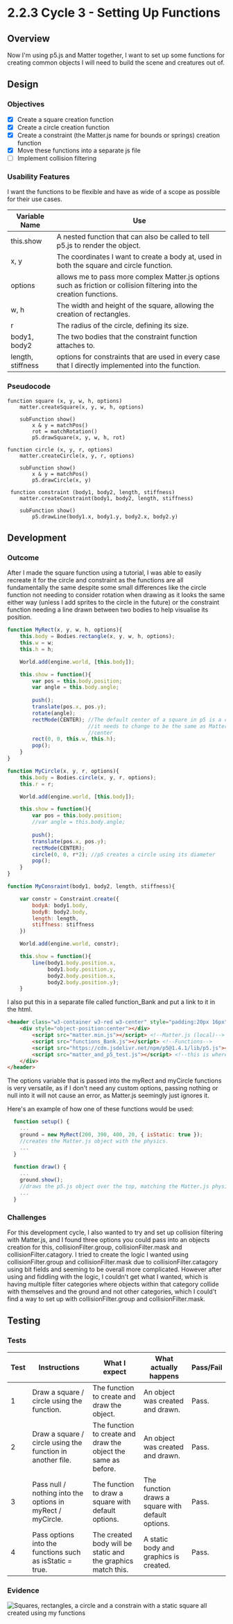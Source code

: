 # 2.2.3 Cycle 3 - Setting Up Functions

## Overview

Now I'm using p5.js and Matter together, I want to set up some functions for creating common objects I will need to build the scene and creatures out of.

## Design

### Objectives&#x20;

* [x] Create a square creation function
* [x] Create a circle creation function
* [x] Create a constraint (the Matter.js name for bounds or springs) creation function
* [x] Move these functions into a separate js file
* [ ] Implement collision filtering

### Usability Features

I want the functions to be flexible and have as wide of a scope as possible for their use cases.

| Variable Name     | Use                                                                                                                   |
| ----------------- | --------------------------------------------------------------------------------------------------------------------- |
| this.show         | A nested function that can also be called to tell p5.js to render the object.                                         |
| x, y              | The coordinates I want to create a body at, used in both the square and circle function.                              |
| options           | allows me to pass more complex Matter.js options such as friction or collision filtering into the creation functions. |
| w, h              | The width and height of the square, allowing the creation of rectangles.                                              |
| r                 | The radius of the circle, defining its size.                                                                          |
| body1, body2      | The two bodies that the constraint function attaches to.                                                              |
| length, stiffness | options for constraints that are used in every case that I directly implemented into the function.                    |

### Pseudocode

```
function square (x, y, w, h, options)
    matter.createSquare(x, y, w, h, options)
    
    subFunction show()
        x & y = matchPos()
        rot = matchRotation()
        p5.drawSquare(x, y, w, h, rot)
        
function circle (x, y, r, options)
    matter.createCircle(x, y, r, options)
    
    subFunction show()
        x & y = matchPos()
        p5.drawCircle(x, y)
 
 function constraint (body1, body2, length, stiffness)
    matter.createConstraint(body1, body2, length, stiffness)

    subFunction show()
        p5.drawLine(body1.x, body1.y, body2.x, body2.y)
```

## Development

### Outcome

After I made the square function using a tutorial, I was able to easily recreate it for the circle and constraint as the functions are all fundamentally the same despite some small differences like the circle function not needing to consider rotation when drawing as it looks the same either way (unless I add sprites to the circle in the future) or the constraint function needing a line drawn between two bodies to help visualise its position.

```javascript
function MyRect(x, y, w, h, options){
    this.body = Bodies.rectangle(x, y, w, h, options);
    this.w = w;
    this.h = h;

    World.add(engine.world, [this.body]);

    this.show = function(){
        var pos = this.body.position;
        var angle = this.body.angle;
        
        push();
        translate(pos.x, pos.y);
        rotate(angle);
        rectMode(CENTER); //The default center of a square in p5 is a corner, so
                          //it needs to change to be the same as Matter, in the
                          //center
        rect(0, 0, this.w, this.h);
        pop();
    }
}

function MyCircle(x, y, r, options){
    this.body = Bodies.circle(x, y, r, options);
    this.r = r;

    World.add(engine.world, [this.body]);

    this.show = function(){
        var pos = this.body.position;
        //var angle = this.body.angle;
        
        push();
        translate(pos.x, pos.y);
        rectMode(CENTER);
        circle(0, 0, r*2); //p5 creates a circle using its diameter
        pop();
    }
}

function MyConsraint(body1, body2, length, stiffness){

    var constr = Constraint.create({
        bodyA: body1.body,
        bodyB: body2.body,
        length: length,
        stiffness: stiffness
    })

    World.add(engine.world, constr);

    this.show = function(){
        line(body1.body.position.x, 
             body1.body.position.y, 
             body2.body.position.x, 
             body2.body.position.y);
    }
```

I also put this in a separate file called function\_Bank and put a link to it in the html.

```html
<header class="w3-container w3-red w3-center" style="padding:20px 16px">
    <div style="object-position:center"></div>
        <script src="matter.min.js"></script> <!--Matter.js (local)-->
        <script src="functions_Bank.js"></script> <!--Functions-->
        <script src="https://cdn.jsdelivr.net/npm/p5@1.4.1/lib/p5.js"></script> <!--p5.js(online)-->
        <script src="matter_and_p5_test.js"></script> <!--this is where to put my script-->
    </div> 
</header>
```

The options variable that is passed into the myRect and myCircle functions is very versatile, as if I don't need any custom options, passing nothing or null into it will not cause an error, as Matter.js seemingly just ignores it.

Here's an example of how one of these functions would be used:

```javascript
  function setup() {
    ...
    ground = new MyRect(200, 390, 400, 20, { isStatic: true });
    //creates the Matter.js object with the physics.
    ...
  }
  
  function draw() {
    ...
    ground.show();
    //draws the p5.js object over the top, matching the Matter.js physics object.
    ...
  }
```

### Challenges

For this development cycle, I also wanted to try and set up collision filtering with Matter.js, and I found three options you could pass into an objects creation for this, collisionFilter.group, collisionFilter.mask and collisionFilter.catagory. I tried to create the logic I wanted using collisionFilter.group and collisionFilter.mask due to collisionFilter.catagory using bit fields and seeming to be overall more complicated. However after using and fiddling with the logic, I couldn't get what I wanted, which is having multiple filter categories where objects within that category collide with themselves and the ground and not other categories, which I could't find a way to set up with collisionFilter.group and collisionFilter.mask.

## Testing

### Tests

| Test | Instructions                                               | What I expect                                                  | What actually happens                             | Pass/Fail |
| ---- | ---------------------------------------------------------- | -------------------------------------------------------------- | ------------------------------------------------- | --------- |
| 1    | Draw a square / circle using the function.                 | The function to create and draw the object.                    | An object was created and drawn.                  | Pass.     |
| 2    | Draw a square / circle using the function in another file. | The function to create and draw the object the same as before. | An object was created and drawn.                  | Pass.     |
| 3    | Pass null / nothing into the options in myRect / myCircle. | The function to draw a square with default options.            | The function draws a square with default options. | Pass.     |
| 4    | Pass options into the functions such as isStatic = true.   | The created body will be static and the graphics match this.   | A static body and graphics is created.            | Pass.     |

### Evidence

![Squares, rectangles, a circle and a constrain with a static square all created using my functions](<../.gitbook/assets/image (8) (1).png>)

